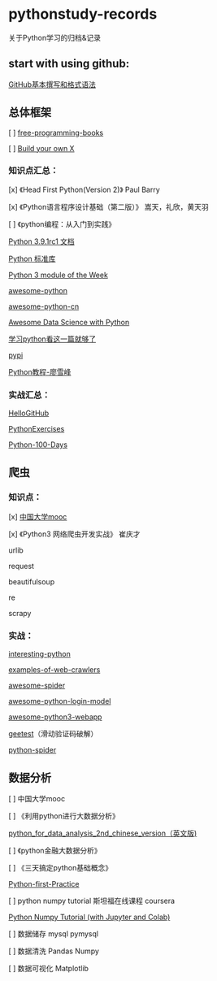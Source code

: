 # pythonstudy-records

关于Python学习的归档&记录

## start with using github:

[GitHub基本撰写和格式语法](https://docs.github.com/cn/free-pro-team@latest/github/writing-on-github/basic-writing-and-formatting-syntax)


## 总体框架

 [ ] [free-programming-books](https://github.com/EbookFoundation/free-programming-books)

 [ ] [Build your own X](https://github.com/danistefanovic/build-your-own-x)

### 知识点汇总：

 [x] 《Head First Python(Version 2)》  Paul Barry

 [x] 《Python语言程序设计基础（第二版）》 嵩天，礼欣，黄天羽

 [ ] 《python编程：从入门到实践》

[Python 3.9.1rc1 文档](https://docs.python.org/zh-cn/3/index.html)

[Python 标准库](https://docs.python.org/zh-cn/3/library/index.html)

[Python 3 module of the Week](https://pymotw.com/3/index.html)

[awesome-python](https://github.com/vinta/awesome-python)

[awesome-python-cn](https://github.com/jobbole/awesome-python-cn)

[Awesome Data Science with Python](https://github.com/r0f1/datascience)

[学习python看这一篇就够了](https://zhuanlan.zhihu.com/p/187297674)

[pypi](https://pypi.org/)

[Python教程-廖雪峰](https://www.liaoxuefeng.com/wiki/1016959663602400)


### 实战汇总：
[HelloGitHub](cninfo.com.cn/new/index)

[PythonExercises](https://github.com/greyli/PythonExercises)

[Python-100-Days](https://github.com/jackfrued/Python-100-Days)

## 爬虫

### 知识点：

 [x] [中国大学mooc](https://www.icourse163.org/learn/BIT-1001870001?tid=1461946455#/learn/content)

 [x] 《Python3 网络爬虫开发实战》 崔庆才

urlib

request

beautifulsoup

re

scrapy

### 实战：

[interesting-python](https://github.com/Alfred1984/interesting-python)

[examples-of-web-crawlers](https://github.com/shengqiangzhang/examples-of-web-crawlers)

[awesome-spider](https://github.com/facert/awesome-spider)

[awesome-python-login-model](https://github.com/Kr1s77/awesome-python-login-model)

[awesome-python3-webapp](https://github.com/michaelliao/awesome-python3-webapp)

[geetest](https://github.com/darbra/geetest)（滑动验证码破解）

[python-spider](https://github.com/Jack-Cherish/python-spider)

## 数据分析

 [ ] 中国大学mooc

 [ ] 《利用python进行大数据分析》

[python_for_data_analysis_2nd_chinese_version（英文版)](https://github.com/iamseancheney/python_for_data_analysis_2nd_chinese_version)

 [ ] 《python金融大数据分析》

 [ ] 《三天搞定python基础概念》

[Python-first-Practice](https://github.com/MurphyWan/Python-first-Practice)

 [ ] python numpy tutorial 斯坦福在线课程 coursera

[Python Numpy Tutorial (with Jupyter and Colab)](https://cs231n.github.io/python-numpy-tutorial/)

 [ ] 数据储存 mysql pymysql

 [ ] 数据清洗 Pandas Numpy

 [ ] 数据可视化 Matplotlib
